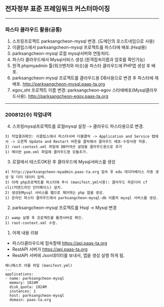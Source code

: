 ## 전자정부 표준 프레임워크 커스터마이징

***
### 파스타 클라우드 활용(공통)

1. 스프링프로젝트 parksangcheon-mysql 변경. (도메인의 호스트네임으로 사용)
2. 이클립스에서 parksangcheon-mysql 프로젝트를 파스타에 배포.(Hsql용)
3. parksangcheon-mysql 로컬 mysql서버와 연동처리.
4. 파스타 클라우드에서 Mysql서비스 생성.(원격접속이름과 암호를 확인가능)
5. 원격 phpmyadmin 툴(워크벤치와 비슷)을 파스타 클라우드에 PHP앱 생성 후 배포.
6. parksangcheon-mysql 프로젝트를 클라우드용 DB사용으로 변경 후 파스타에 재배포. 	http://parksangcheon-mysql.paas-ta.org
7. egov_sht 프로젝트 이름 변경: parksangcheon-egov 스타에배포(Mysql클라우드사용). 
	http://parksangcheon-egov.paas-ta.org
***

### 200812(수) 작업내역

4. 스프링mysql프로젝트를 로컬mysql 설정 -> 클라우드 파스타용으로 변경.

```
3) 작업결과확인: 이클립스에서 파스타서버 더블클릭 -> Application and Service 탭에서 -> 오른쪽 Update and Restart 버튼을 클릭해서 클라우드 배포-수정사항 적용.
2) root-context.xml 파일에 DB커넥션 설정을 클라우드용으로 추가
1) 메이븐 pom.xml 파일에 클라우드용 모듈추가. 
```


3. 로컬에서 테스트OK된 후 클라우드에 Mysql서비스를 생성

```
4) http://parksangcheon-myadmin.paas-ta.org 접속 후 edu 데이터베이스 자동 생성 및 더미 데이터 입력.
3) 아래 php프로젝트를 파스타에 푸시 (manifest.yml사용): 클라우드 파운더리 cf cli(커맨드라인 인터페이스) 설치.
2) 생성된Mysql 서비스를 웹으로 제어하는 php 앱을 생성.
1) 온라인 파스타 클라우드에서 parksangcheon-mysql-db 이름의 mysql 서비스를 생성.
```

2. parksangcheon-mysql 프로젝트를 Hsql -> Mysql 변경

```
2) wamp 실행 후 프로젝트를 톰캣서버로 확인.
1) root-context.xml 수정. 
```

1. 어제 내용 리뷰
- 파스타클라우드에 접속할때 https://api.paas-ta.org
- RestAPI 서버가 https://api.paas-ta.org
- RestAPI 서버에 Json데이터를 보내서, 앱을 생성 실행 하게 됨.

```
매니페스트 야믈 파일 (manifest.yml)
---
applications:
- name: parksangcheon-mysql
  memory: 1024M
  disk_quota: 1024M
  instances: 1
  host: parksangcheon-mysql
  domain: paas-ta.org

```













